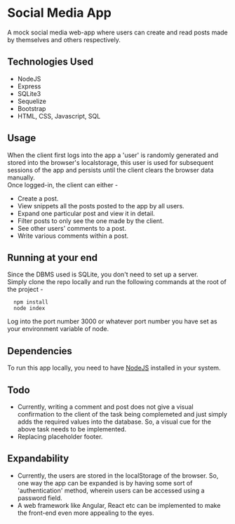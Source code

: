 # Social Media App
A mock social media web-app where users can create and read posts made by themselves and others respectively.

## Technologies Used
+ NodeJS
+ Express
+ SQLite3
+ Sequelize
+ Bootstrap
+ HTML, CSS, Javascript, SQL

## Usage
When the client first logs into the app a 'user' is randomly generated and stored into the browser's localstorage, this user is used for subsequent sessions of the app and persists until the client clears the browser data manually.\
Once logged-in, the client can either - 
+ Create a post.
+ View snippets all the posts posted to the app by all users.
+ Expand one particular post and view it in detail.
+ Filter posts to only see the one made by the client.
+ See other users' comments to a post.
+ Write various comments within a post.

## Running at your end
Since the DBMS used is SQLite, you don't need to set up a server. \
Simply clone the repo locally and run the following commands at the root of the project - 
```
  npm install
  node index
```
Log into the port number 3000 or whatever port number you have set as your environment variable of node.

## Dependencies
To run this app locally, you need to have [NodeJS](https://nodejs.org/en/) installed in your system.

## Todo
+ Currently, writing a comment and post does not give a visual confirmation to the client of the task being complemeted and just simply
adds the required values into the database. So, a visual cue for the above task needs to be implemented.
+ Replacing placeholder footer.

## Expandability
+ Currently, the users are stored in the localStorage of the browser. So, one way the app can be expanded is by having some sort of 'authentication' method, wherein users can be accessed using a password field.
+ A web framework like Angular, React etc can be implemented to make the front-end even more appealing to the eyes.